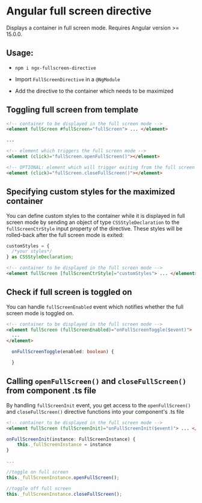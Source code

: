 # Angular full screen directive

Displays a container in full screen mode. Requires Angular version >= 15.0.0.

## Usage:

- `npm i ngx-fullscreen-directive`

- Import `FullScreenDirective` in a `@NgModule`

- Add the directive to the container which needs to be maximized

## Toggling full screen from template

```html
<!-- container to be displayed in the full screen mode -->
<element fullScreen #fullScreen="fullScreen"> ... </element>

...

<!-- element which triggers the full screen mode -->
<element (click)="fullScreen.openFullScreen()"></element>

<!-- OPTIONAL: element which will trigger exiting from the full screen mode -->
<element (click)="fullScreen.closeFullScreen()"></element>
```

## Specifying custom styles for the maximized container

You can define custom styles to the container while it is displayed in full screen mode by sending an object of type `CSSStyleDeclaration` to the `fullScreenCtrStyle` input property of the directive. These styles will be rolled-back after the full screen mode is exited:

```typescript
customStyles = {
  /*your styles*/
} as CSSStyleDeclaration;
```

```html
<!-- container to be displayed in the full screen mode -->
<element fullScreen [fullScreenCtrStyle]="customStyles"> ... </element>
```

## Check if full screen is toggled on

You can handle `fullScreenEnabled` event which notifies whether the full screen mode is toggled on.

```html
<!-- container to be displayed in the full screen mode -->
<element fullScreen (fullScreenEnabled)="onFullScreenToggle($event)">
  ...
</element>
```

```typescript
  onFullScreenToggle(enabled: boolean) {

  }
```

## Calling `openFullScreen()` and `closeFullScreen()` from component .ts file

By handling `fullScreenInit` event, you get access to the `openFullScreen()` and `closeFullScreen()` directive functions into your component's .ts file

```html
<!-- container to be displayed in the full screen mode -->
<element fullScreen (fullScreenInit)="onFullScreenInit($event)"> ... </element>
```

```typescript
onFullScreenInit(instance: FullScreenInstance) {
    this._fullScreenInstance = instance
}

...

//toggle on full screen
this._fullScreenInstance.openFullScreen();

//toggle off full screen
this._fullScreenInstance.closeFullScreen();
```
